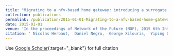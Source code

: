 ```yaml
---
title: "Migrating to a nfv-based home gateway: introducing a surrogate vnf approach"
collection: publications
permalink: /publication/2015-01-01-Migrating-to-a-nfv-based-home-gateway-introducing-a-surrogate-vnf-approach
date: 2015-01-01
venue: 'In the proceedings of Network of the Future (NOF), 2015 6th International Conference on the'
citation: ' Nicolas Herbaut,  Daniel Negru,  George Xilouris,  Yiping Chen, &quot;Migrating to a nfv-based home gateway: introducing a surrogate vnf approach.&quot; In the proceedings of Network of the Future (NOF), 2015 6th International Conference on the, 2015.'
---
```

Use [Google Scholar](https://scholar.google.com/scholar?q=Migrating+to+a+nfv+based+home+gateway:+introducing+a+surrogate+vnf+approach){:target="_blank"} for full citation
